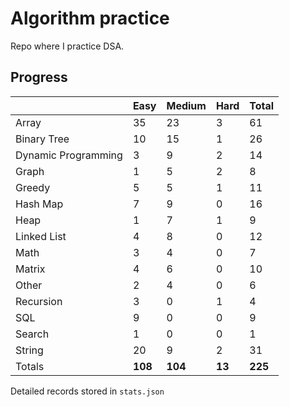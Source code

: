 # Algorithm practice

Repo where I practice DSA.

<!-- https://leetcode.com/l-ohman/ -->
<!-- todo: display the json data in some online visualization. -->

## Progress

<!-- scriptdivider -->
<!-- {'python': 174, 'javascript': 49, 'both': 7} -->

| |Easy|Medium|Hard|Total|
|-|-|-|-|-|
|Array|35|23|3|61|
|Binary Tree|10|15|1|26|
|Dynamic Programming|3|9|2|14|
|Graph|1|5|2|8|
|Greedy|5|5|1|11|
|Hash Map|7|9|0|16|
|Heap|1|7|1|9|
|Linked List|4|8|0|12|
|Math|3|4|0|7|
|Matrix|4|6|0|10|
|Other|2|4|0|6|
|Recursion|3|0|1|4|
|SQL|9|0|0|9|
|Search|1|0|0|1|
|String|20|9|2|31|
|Totals|**108**|**104**|**13**|**225**|
<!-- scriptdivider -->

Detailed records stored in `stats.json`
